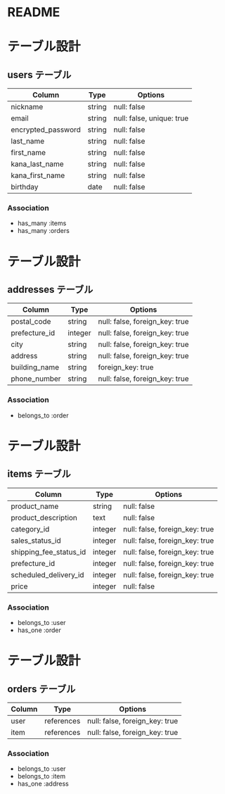 # README
# テーブル設計

## users テーブル

| Column             | Type   | Options     |
| ------------------ | ------ | ----------- |
| nickname           | string | null: false |
| email              | string | null: false, unique: true |
| encrypted_password | string | null: false |
| last_name          | string | null: false |
| first_name         | string | null: false |
| kana_last_name     | string | null: false |
| kana_first_name    | string | null: false |
| birthday           | date   | null: false |


### Association

- has_many :items
- has_many :orders


# テーブル設計

## addresses テーブル

| Column             | Type    | Options                         |
| ------------------ | ------- | ------------------------------- |
| postal_code        | string  | null: false, foreign_key: true  |
| prefecture_id      | integer | null: false, foreign_key: true  |
| city               | string  | null: false, foreign_key: true  |
| address            | string  | null: false, foreign_key: true  |
| building_name      | string  | foreign_key: true               |
| phone_number       | string  | null: false, foreign_key: true  |

### Association

- belongs_to :order


# テーブル設計

## items テーブル

| Column                 | Type      | Options                        |
| ---------------------- | --------- | ------------------------------ |
| product_name           | string    | null: false                    |
| product_description    | text      | null: false                    |
| category_id            | integer   | null: false, foreign_key: true |
| sales_status_id        | integer   | null: false, foreign_key: true |
| shipping_fee_status_id | integer   | null: false, foreign_key: true |
| prefecture_id          | integer   | null: false, foreign_key: true |
| scheduled_delivery_id  | integer   | null: false, foreign_key: true |
| price                  | integer   | null: false                    |

### Association

- belongs_to :user
- has_one :order


# テーブル設計

## orders テーブル

| Column             | Type       | Options                        |
| ------------------ | ---------- | ------------------------------ |
| user               | references | null: false, foreign_key: true |
| item               | references | null: false, foreign_key: true |

### Association

- belongs_to :user
- belongs_to :item
- has_one :address


